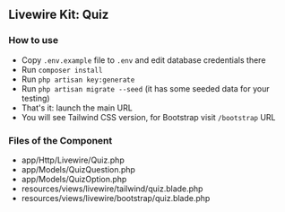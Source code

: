 ## Livewire Kit: Quiz

### How to use

- Copy `.env.example` file to `.env` and edit database credentials there
- Run `composer install`
- Run `php artisan key:generate`
- Run `php artisan migrate --seed` (it has some seeded data for your testing)
- That's it: launch the main URL
- You will see Tailwind CSS version, for Bootstrap visit `/bootstrap` URL


### Files of the Component

- app/Http/Livewire/Quiz.php
- app/Models/QuizQuestion.php
- app/Models/QuizOption.php
- resources/views/livewire/tailwind/quiz.blade.php
- resources/views/livewire/bootstrap/quiz.blade.php
